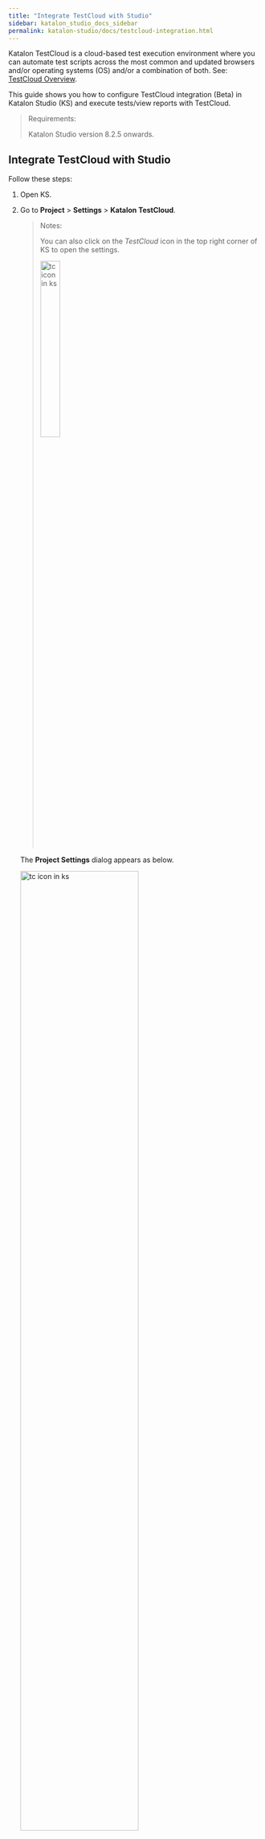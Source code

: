 ```yaml
---
title: "Integrate TestCloud with Studio" 
sidebar: katalon_studio_docs_sidebar
permalink: katalon-studio/docs/testcloud-integration.html
---
```


Katalon TestCloud is a cloud-based test execution environment where you can automate test scripts across the most common and updated browsers and/or operating systems (OS) and/or a combination of both. See: [TestCloud Overview](https://docs.katalon.com/katalon-testcloud/docs/testcloud-overview.html).

This guide shows you how to configure TestCloud integration (Beta) in Katalon Studio (KS) and execute tests/view reports with TestCloud.

> Requirements:
>
> Katalon Studio version 8.2.5 onwards.

## Integrate TestCloud with Studio

Follow these steps:

1. Open KS.
2. Go to **Project** > **Settings** > **Katalon TestCloud**.

    > Notes:
    >
    > You can also click on the *TestCloud* icon in the top right corner of KS to open the settings.
    >
    > <img src="https://github.com/katalon-studio/docs-images/raw/master/katalon-testcloud/studio-integration/testcloud-icon.png" width=30% alt="tc icon in ks">

    The **Project Settings** dialog appears as below.

    <img src="https://github.com/katalon-studio/docs-images/raw/master/katalon-testcloud/studio-integration/testcloud-project-settings.png" width=70% alt="tc icon in ks">

3. Make sure the **Enable Katalon TestCloud integration** box is checked.

4. Choose the organization you wish to run your test with.

   > Notes:
   >
   > If you cannot find your desired organization, click **Fetch Organization** to refresh. This action retrieves all available organizations you have joined. You then can select the organization you want in the dropdown menu.

5. Click **Apply and Close**.

You have enabled TestCloud integration in KS.

Once you have enabled TestCloud integration, you have the option to run a test suite/test suite collection (TS/TSC) with TestCloud.

Follow the guides below for TS and TSC executions.

## Run test suites with TestCloud

> Notes:
>
> You cannot run test cases with TestCloud.

To run TS with TestCloud, follow these steps:

1. Open your TS.
2. Click on the dropdown icon of the *Run* button and choose to run with TestCloud.

     <img src="https://github.com/katalon-studio/docs-images/raw/master/katalon-testcloud/studio-integration/run-with-testcloud.png" width=30% alt="tc config dialog">

    The **TestCloud Configuration (Beta)** dialog appears as below.

    <img src="https://github.com/katalon-studio/docs-images/raw/master/katalon-testcloud/studio-integration/tc-config-dialog-run-public.png" width=50% alt="tc config dialog">

3. Select the OS, browser, and browser version in the **Configuration** section.

    > Notes:
    >
    > * We currently only support Linux (remote OS). For browsers, we support Chrome and Firefox.
    > * The tunnel box is unchecked by default. TestCloud Tunnel is for running tests in private domains. See: [Configure TestCloud Tunnel](/katalon-studio/docs/testcloud-integration.html#configure-testcloud-tunnel).

4. Click **Run**.

## Run test suite collections with TestCloud

To run TSC with TestCloud, follow these steps:

1. Open your TSC and double-click the **Run with** column.

    <img src="https://github.com/katalon-studio/docs-images/raw/master/katalon-testcloud/studio-integration/tsc-execution-info.png" width=70% alt="run with tc">

    The **Select an environment** dialog appears as below.

    <img src="https://github.com/katalon-studio/docs-images/raw/master/katalon-testcloud/studio-integration/run-tsc-testcloud-as-environment.png" width=50% alt="run config tsc">

2. Choose **TestCloud** as your test environment, then click **OK**.

3. Double click on the **Run Configuration** column to open the **TestCloud Configuration** dialog.

    The **TestCloud Configuration (Beta)** dialog appears as below.

     <img src="https://github.com/katalon-studio/docs-images/raw/master/katalon-testcloud/studio-integration/tsc-run-config-tc-config-dialog.png" width=70% alt="tc config dialog">

4. Select the OS, browser, and browser version in the **Configuration** section.

    > Notes:
    >
    > * We currently only support Linux (remote OS). For browsers, we support Chrome and Firefox.
    > * The tunnel box is unchecked by default. TestCloud Tunnel is for running tests in private domains. See: [Configure TestCloud Tunnel](/katalon-studio/docs/testcloud-integration.html#configure-testcloud-tunnel).

4. Click **OK**.

## Configure TestCloud Tunnel

If you want to execute TS/TSC in private domains, you must use TestCloud Tunnel.

For detailed information on TestCloud Tunnel and how to utilize it, see [TestCloud Tunnel](https://docs.katalon.com/katalon-testcloud/docs/testcloud-tunnel.html).

To configure TestCloud Tunnel, follow these steps:

1. Open the **TestCloud Configuration (Beta)** dialog.
2. Check the **Execute with Tunnel for private domain testing** box.

    You will see a message in red as follows:

     <img src="https://github.com/katalon-studio/docs-images/raw/master/katalon-testcloud/studio-integration/tunnel-setup-helper-link.png" width=50% alt="tc config dialog">

3. Click on the **Tunnel Setup Helper** link in the message.

    The **Tunnel Setup Helper** dialog appears as below.

    <img src="https://github.com/katalon-studio/docs-images/raw/master/katalon-testcloud/studio-integration/tunnel-helper.png" width=50% alt="tunnel setup helper">

4. Follow the step-by-step instructions in the dialog to set up the tunnel client in your local machine:

    * Step 1: Select your OS and download the .zip file, then unzip it.

    * Step 2: Open the command-line interface (CLI), copy the command line from the dialog, then run it in the CLI.

        > Notes for macOS users:
        >
        > If you cannot run the tunnel file, see [Unable to set up TestCloud Tunnel in macOS](/katalon-testcloud/docs/troubleshoot-macos-workaround.html) for a troubleshoot and workaround.

         An example command looks like this:

        ```groovy
        ./kt config --tenant KatalonStudio --username "your_username" --organization-id "your_organization_id" --api-key "your_api_key"
        ```

        You have set up the tunnel client in your local machine.

    * Step 3: Copy the command in the dialog and run it in your CLI to start the tunnel.

        An example command looks like this:
        
        ```groovy
        ./kt start
        ```

        <img src="https://github.com/katalon-studio/docs-images/raw/master/katalon-testcloud/studio-integration/setup-tunnel-studio.png" width=100% alt="kt start">

    > Notes:
    >
    > Keep your CLI (cmd/terminal) open until you have finished running tests.

5. Go back to the **Tunnel Setup Helper** dialog and click **Close**.

    Once you have started the tunnel in your local machine, the **TestCloud Configuration (Beta)** dialog displays a green *Status: Available* message.

    <img src="https://github.com/katalon-studio/docs-images/raw/master/katalon-testcloud/studio-integration/tc-config-tunnel-setup-available.png" width=50% alt="tunnel setup helper">

    > Notes:
    >
    > You can also click on the **Refresh** button to have the status updated.

6. Click **Run** to start executing TS/TSC with TestCloud Tunnel.

## View TestCloud reports

After executing tests, execution data is consolidated in logs and reports. You can view TestCloud reports in the following formats: CSV, PDF, JUnit, HTML.

See: [Test Suite and Test Suite Collection Reports](https://docs.katalon.com/katalon-studio/docs/test-suite-report.html).

> Known issues:
>
> When executing tests via TestCloud integration and a proxy, the opening browser step might fail because of an error relevant to Transport Layer Security (TLS).
>
> A workaround for this issue is to pass through the TLS with the below domains on your server:
>
> * All the domains corresponding to this regex: `^testcloud\.katalon\.com$`.
> * The domain of the site under test.